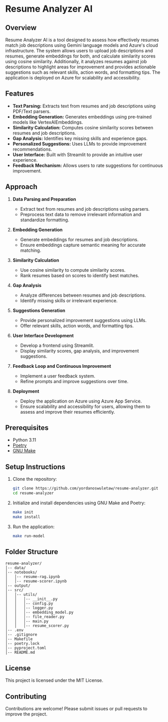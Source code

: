 # Resume Analyzer AI

## Overview
Resume Analyzer AI is a tool designed to assess how effectively resumes match job descriptions using Gemini language models and Azure's cloud infrastructure. The system allows users to upload job descriptions and resumes, generate embeddings for both, and calculate similarity scores using cosine similarity. Additionally, it analyzes resumes against job descriptions to highlight areas for improvement and provides actionable suggestions such as relevant skills, action words, and formatting tips. The application is deployed on Azure for scalability and accessibility.

## Features
- **Text Parsing:** Extracts text from resumes and job descriptions using PDF/Text parsers.
- **Embedding Generation:** Generates embeddings using pre-trained models like VertexAIEmbeddings.
- **Similarity Calculation:** Computes cosine similarity scores between resumes and job descriptions.
- **Gap Analysis:** Identifies key missing skills and experience gaps.
- **Personalized Suggestions:** Uses LLMs to provide improvement recommendations.
- **User Interface:** Built with Streamlit to provide an intuitive user experience.
- **Feedback Mechanism:** Allows users to rate suggestions for continuous improvement.

## Approach
1. **Data Parsing and Preparation**
   - Extract text from resumes and job descriptions using parsers.
   - Preprocess text data to remove irrelevant information and standardize formatting.

2. **Embedding Generation**
   - Generate embeddings for resumes and job descriptions.
   - Ensure embeddings capture semantic meaning for accurate matching.

3. **Similarity Calculation**
   - Use cosine similarity to compute similarity scores.
   - Rank resumes based on scores to identify best matches.

4. **Gap Analysis**
   - Analyze differences between resumes and job descriptions.
   - Identify missing skills or irrelevant experience.

5. **Suggestions Generation**
   - Provide personalized improvement suggestions using LLMs.
   - Offer relevant skills, action words, and formatting tips.

6. **User Interface Development**
   - Develop a frontend using Streamlit.
   - Display similarity scores, gap analysis, and improvement suggestions.

7. **Feedback Loop and Continuous Improvement**
   - Implement a user feedback system.
   - Refine prompts and improve suggestions over time.
8. **Deployment**
   - Deploy the application on Azure using Azure App Service. 
   - Ensure scalability and accessibility for users, allowing them to assess and improve their resumes efficiently.

## Prerequisites
- Python 3.11
- [Poetry](https://python-poetry.org/)
- [GNU Make](https://www.gnu.org/software/make/)

## Setup Instructions
1. Clone the repository:
   ```bash
   git clone https://github.com/yordanoswuletaw/resume-analyzer.git
   cd resume-analyzer
   ```
2. Initialize and install dependencies using GNU Make and Poetry:
   ```bash
   make init
   make install
   ```
3. Run the application:
   ```bash
   make run-model
   ```

## Folder Structure
```
resume-analyzer/
│-- data/
│-- notebooks/
│   │-- resume-rag.ipynb
│   │-- resume-scorer.ipynb
│-- output/
│-- src/
│   │-- utils/
│   │   │-- __init__.py
│   │   │-- config.py
│   │   │-- logger.py
│   │   │-- embedding_model.py
│   │   │-- file_reader.py
│   │   │-- main.py
│   │   │-- resume_scorer.py
│-- .env
│-- .gitignore
│-- Makefile
│-- poetry.lock
│-- pyproject.toml
│-- README.md
```

## License
This project is licensed under the MIT License.

## Contributing
Contributions are welcome! Please submit issues or pull requests to improve the project.
